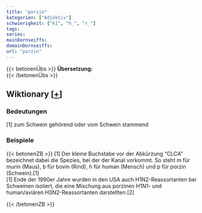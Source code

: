 ```yaml
---
title: "porzin"
kategorien: ["Adjektiv"]
schwierigkeit: ["k1", "h_", "r_"]
tags:
series:
mainDornseiffs:
domainDornseiffs:
url: "porzin"
---
```


{{< betonenÜbs >}}
**Übersetzung:**  
{{< /betonenÜbs >}}

## Wiktionary [[+](https://de.wiktionary.org/wiki/porzin)]

### Bedeutungen
[1] zum Schwein gehörend oder vom Schwein stammend  

### Beispiele
{{< betonenZB >}}
[1] Der kleine Buchstabe vor der Abkürzung “CLCA” bezeichnet dabei die Spezies, bei der der Kanal vorkommt. So steht m für murin (Maus), b für bovin (Rind), h für human (Mensch) und p für porzin (Schwein).[1]  
[1] Ende der 1990er Jahre wurden in den USA auch H1N2-Reassortanten bei Schweinen isoliert, die eine Mischung aus porzinen H1N1- und human/aviären H3N2-Reassortanten darstellten.[2]  

{{< /betonenZB >}}

